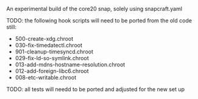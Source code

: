 An experimental build of the core20 snap, solely using snapcraft.yaml

TODO: the following hook scripts will need to be ported from the old code still:
  - 500-create-xdg.chroot 
  - 030-fix-timedatectl.chroot 
  - 901-cleanup-timesyncd.chroot  
  - 029-fix-ld-so-symlink.chroot 
  - 013-add-mdns-hostname-resolution.chroot 
  - 012-add-foreign-libc6.chroot 
  - 008-etc-writable.chroot 

TODO: all tests will needd to be ported and adjusted for the new set up
